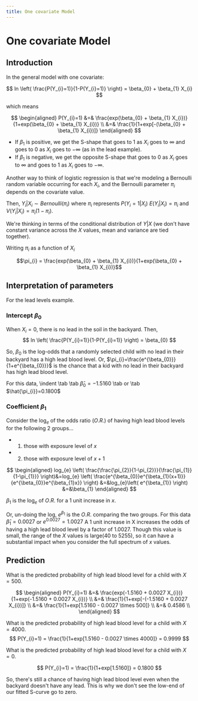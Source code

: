 ```yaml
---
title: One covariate Model
---
```

# One covariate Model
## Introduction

In the general model with one covariate:

$$
ln \left( \frac{P(Y_{i}=1)}{1-P(Y_{i}=1)} \right) = \beta_{0} + \beta_{1} X_{i}
$$



which means

$$
\begin{aligned}
P(Y_{i}=1) &=& \frac{exp(\beta_{0} + \beta_{1}  X_{i})}{1+exp(\beta_{0} + \beta_{1}  X_{i})} \\
&=& \frac{1}{1+exp[-(\beta_{0} + \beta_{1}  X_{i})]}
\end{aligned}
$$



-  If $\beta_{1}$ is positive, we get the S-shape that goes to 1 as $X_{i}$ goes to $\infty$ and goes to 0 as $X_{i}$ goes to $-\infty$ (as in the lead example).
- If $\beta_{1}$ is negative, we get the opposite S-shape that goes to 0 as $X_{i}$ goes to $\infty$ and goes to 1 as $X_{i}$ goes to $-\infty$.

Another way to think of logistic regression is that we're modeling a Bernoulli random variable occurring for each $X_{i}$, and the Bernoulli parameter $\pi_{i}$ depends on the covariate value.

Then,  $Y_{i}|X_{i} \sim Bernoulli(\pi_{i})$ where  $\pi_{i}$ represents $P(Y_{i}=1|X_{i})$
$E(Y_{i}|X_{i})=\pi_{i}$ and  $V(Y_{i}|X_{i})=\pi_{i}(1-\pi_{i})$. 

We're thinking in terms of the conditional distribution of $Y|X$ (we don't have constant variance across the $X$ values, mean and variance are tied together).

Writing $\pi_{i}$ as a function of $X_{i}$

$$\pi_{i} = \frac{exp(\beta_{0} + \beta_{1}  X_{i})}{1+exp(\beta_{0} + \beta_{1}  X_{i})}$$

## Interpretation of parameters
For the lead levels example.
###  Intercept $\beta_{0}$
When $X_{i}=0$, there is no lead in the soil in the backyard.  Then,
$$
ln \left( \frac{P(Y_{i}=1)}{1-P(Y_{i}=1)} \right) = \beta_{0} 
$$

So, $\beta_{0}$ is the log-odds that a randomly selected child with no lead in their backyard has a high lead blood level. Or, $\pi_{i}=\frac{e^{\beta_{0}}}{1+e^{\beta_{0}}}$ is the chance that a kid with no lead in their backyard has high lead blood level.

For this data,
\indent \tab \tab $\hat{\beta}_{0}=-1.5160$ \tab or \tab $\hat{\pi_{i}}=0.1800$

### Coefficient $\beta_{1}$
Consider the log$_{e}$ of the odds ratio ($O.R.$) of having high lead blood levels for the following 2 groups...
-  1) those with exposure level of $x$
-  2) those with exposure level of $x+1$

$$
\begin{aligned}
log_{e} \left( \frac{\frac{\pi_{2}}{1-\pi_{2}}}{\frac{\pi_{1}}{1-\pi_{1}}} \right)&=log_{e} \left( \frac{e^{\beta_{0}}e^{\beta_{1}(x+1)}}{e^{\beta_{0}}e^{\beta_{1}x}} \right)
&=&log_{e}\left( e^{\beta_{1}} \right)
&=&\beta_{1}
\end{aligned}
$$


$\beta_{1}$ is the log$_{e}$ of $O.R.$ for a 1 unit increase in $x$.

Or, un-doing the log,  $e^{\beta_{1}}$ is the $O.R.$ comparing the two groups.
For this data $\hat{\beta}_{1}=0.0027$  or  $e^{0.0027}=1.0027$ A 1 unit increase in X increases the odds of having a high lead blood level by a factor of 1.0027.
Though this value is small, the range of the  $X$ values is large(40 to 5255), so it can have a substantial impact when you consider the full spectrum of $x$ values.


## Prediction
What is the predicted probability of high lead blood level for a child with $X=500$.

$$
\begin{aligned}
P(Y_{i}=1) &=& \frac{exp(-1.5160 + 0.0027  X_{i})}{1+exp(-1.5160 + 0.0027  X_{i})} \\
&=& \frac{1}{1+exp[-(-1.5160 + 0.0027  X_{i})]} \\
&=& \frac{1}{1+exp[1.5160 - 0.0027 \times 500]} \\ 
&=&   0.4586 \\
\end{aligned}
$$

What is the predicted probability of high lead blood level for a child with $X=4000$.
$$
P(Y_{i}=1) = \frac{1}{1+exp[1.5160 - 0.0027 \times 4000]} =  0.9999
$$

What is the predicted probability of high lead blood level for a child with $X=0$.

$$
P(Y_{i}=1) = \frac{1}{1+exp[1.5160]} =  0.1800
$$

So, there's still a chance of having high lead blood level even when the backyard doesn't have any lead.  This is why we don't see the low-end of our fitted S-curve go to zero.

